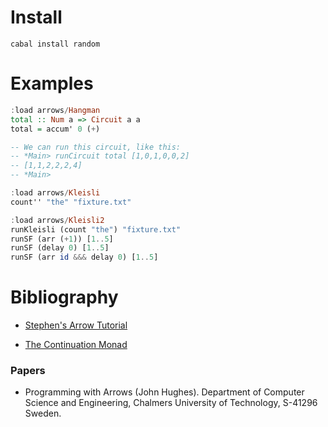 # Install

```
cabal install random
```

# Examples

```haskell
:load arrows/Hangman
total :: Num a => Circuit a a
total = accum' 0 (+)

-- We can run this circuit, like this:
-- *Main> runCircuit total [1,0,1,0,0,2]
-- [1,1,2,2,2,4]
-- *Main>

:load arrows/Kleisli
count'' "the" "fixture.txt"

:load arrows/Kleisli2
runKleisli (count "the") "fixture.txt"
runSF (arr (+1)) [1..5]
runSF (delay 0) [1..5]
runSF (arr id &&& delay 0) [1..5]
```

# Bibliography

- [Stephen's Arrow Tutorial](http://en.wikibooks.org/wiki/Haskell/Arrow_tutorial)

- [The Continuation Monad](http://www.haskellforall.com/2012/12/the-continuation-monad.html)

### Papers

- Programming with Arrows (John Hughes). Department of Computer Science and 
  Engineering, Chalmers University of Technology, S-41296 Sweden.

